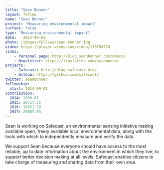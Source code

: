 ```yaml
---
title: "Sean Bonner"
layout: fellow
name: "Sean Bonner"
project: "Measuring environmental impact"
current: false
type: "Measuring environmental impact"
date:   2014-09-01
photo: /images/fellows/sean-bonner.jpg
video: https://player.vimeo.com/video/170794774
links:
    - Personal page: http://blog.seanbonner.com/about/
    - Newsletter: https://tinyletter.com/seanbonner
projects:
    - Safecast: http://blog.safecast.org/
    - Github: https://github.com/safecast/
twitter: seanbonner
fellowship:
  start: 2014-09-01
contribution:
  2014: 1990.61
  2015: 20717.35
  2016: 16051.38
  2017: 28087.03
---
```


Sean is working on Safecast, an environmental sensing initiative making available open, freely available local environmental data, along with the tools with which to independently measure and verify the data.

We support Sean because everyone should have access to the most reliable, up to date information about the environment in which they live, to support better decision making at all levels. Safecast enables citizens to take charge of measuring and sharing data from their own area.

